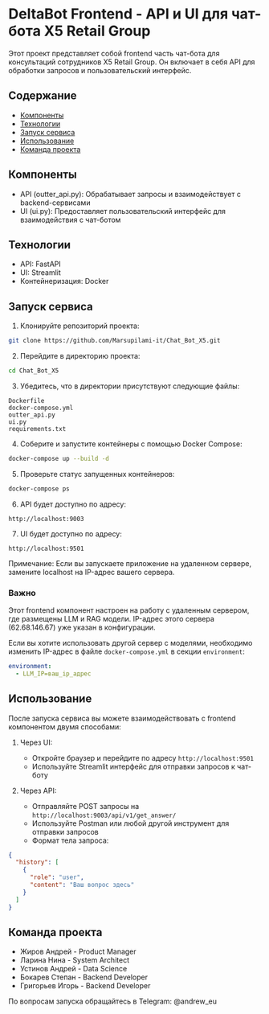 # DeltaBot Frontend - API и UI для чат-бота X5 Retail Group

Этот проект представляет собой frontend часть чат-бота для консультаций сотрудников X5 Retail Group. Он включает в себя API для обработки запросов и пользовательский интерфейс.

## Содержание
- [Компоненты](#компоненты)
- [Технологии](#технологии)
- [Запуск сервиса](#запуск-сервиса)
- [Использование](#использование)
- [Команда проекта](#команда-проекта)

## Компоненты

- API (outter_api.py): Обрабатывает запросы и взаимодействует с backend-сервисами
- UI (ui.py): Предоставляет пользовательский интерфейс для взаимодействия с чат-ботом

## Технологии

- API: FastAPI
- UI: Streamlit
- Контейнеризация: Docker

## Запуск сервиса

1. Клонируйте репозиторий проекта:

```bash
git clone https://github.com/Marsupilami-it/Chat_Bot_X5.git
```

2. Перейдите в директорию проекта:

```bash
cd Chat_Bot_X5
```

3. Убедитесь, что в директории присутствуют следующие файлы:

```
Dockerfile
docker-compose.yml
outter_api.py
ui.py
requirements.txt
```

4. Соберите и запустите контейнеры с помощью Docker Compose:

```bash
docker-compose up --build -d
```

5. Проверьте статус запущенных контейнеров:

```bash
docker-compose ps
```

6. API будет доступно по адресу:

```
http://localhost:9003
```

7. UI будет доступно по адресу:

```
http://localhost:9501
```

Примечание: Если вы запускаете приложение на удаленном сервере, замените localhost на IP-адрес вашего сервера.

### Важно

Этот frontend компонент настроен на работу с удаленным сервером, где размещены LLM и RAG модели. IP-адрес этого сервера (62.68.146.67) уже указан в конфигурации.

Если вы хотите использовать другой сервер с моделями, необходимо изменить IP-адрес в файле `docker-compose.yml` в секции `environment`:

```yaml
environment:
  - LLM_IP=ваш_ip_адрес
```

## Использование

После запуска сервиса вы можете взаимодействовать с frontend компонентом двумя способами:

1. Через UI:
   - Откройте браузер и перейдите по адресу `http://localhost:9501`
   - Используйте Streamlit интерфейс для отправки запросов к чат-боту

2. Через API:
   - Отправляйте POST запросы на `http://localhost:9003/api/v1/get_answer/`
   - Используйте Postman или любой другой инструмент для отправки запросов
   - Формат тела запроса:

```json
{
  "history": [
    {
      "role": "user",
      "content": "Ваш вопрос здесь"
    }
  ]
}
```

## Команда проекта
- Жиров Андрей - Product Manager
- Ларина Нина - System Architect
- Устинов Андрей - Data Science
- Бокарев Степан - Backend Developer
- Григорьев Игорь - Backend Developer

По вопросам запуска обращайтесь в Telegram: @andrew_eu